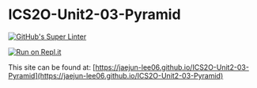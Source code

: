 # ICS2O-Unit2-03-Pyramid

[![GitHub's Super Linter](https://github.com/jaejun-lee06/ICS2O-Unit2-03-Pyramid/workflows/GitHub's%20Super%20Linter/badge.svg)](https://github.com/jaejun-lee06/ICS2O-Unit2-03-Pyramid/actions)

[![Run on Repl.it](https://repl.it/badge/github/jaejun-lee06/ICS2O-Unit2-03-Pyramid)](https://repl.it/github/jaejun-lee06/ICS2O-Unit2-03-Pyramid)

This site can be found at: [https://jaejun-lee06.github.io/ICS2O-Unit2-03-Pyramid](https://jaejun-lee06.github.io/ICS2O-Unit2-03-Pyramid)
